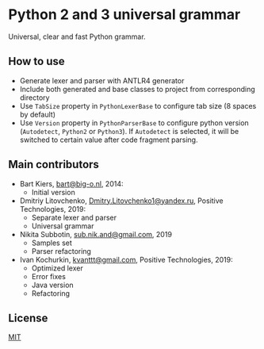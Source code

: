 # Python 2 and 3 universal grammar

Universal, clear and fast Python grammar.

## How to use

* Generate lexer and parser with ANTLR4 generator
* Include both generated and base classes to project from corresponding
  directory
* Use `TabSize` property in `PythonLexerBase` to configure tab size
  (8 spaces by default)
* Use `Version` property in `PythonParserBase` to configure python version
  (`Autodetect`, `Python2` or `Python3`). If `Autodetect` is selected, it will
  be switched to certain value after code fragment parsing.

## Main contributors

* Bart Kiers, bart@big-o.nl, 2014:
    * Initial version
* Dmitriy Litovchenko, Dmitry.Litovchenko1@yandex.ru, Positive Technologies, 2019:
    * Separate lexer and parser
    * Universal grammar
* Nikita Subbotin, sub.nik.and@gmail.com, 2019
    * Samples set
    * Parser refactoring
* Ivan Kochurkin, kvanttt@gmail.com, Positive Technologies, 2019:
    * Optimized lexer
    * Error fixes
    * Java version
    * Refactoring

## License

[MIT](https://opensource.org/licenses/MIT)